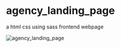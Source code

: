 # agency_landing_page
a html css using sass frontend webpage

![agency_landing_page](/home/sourish/Pictures "agency landing page")
